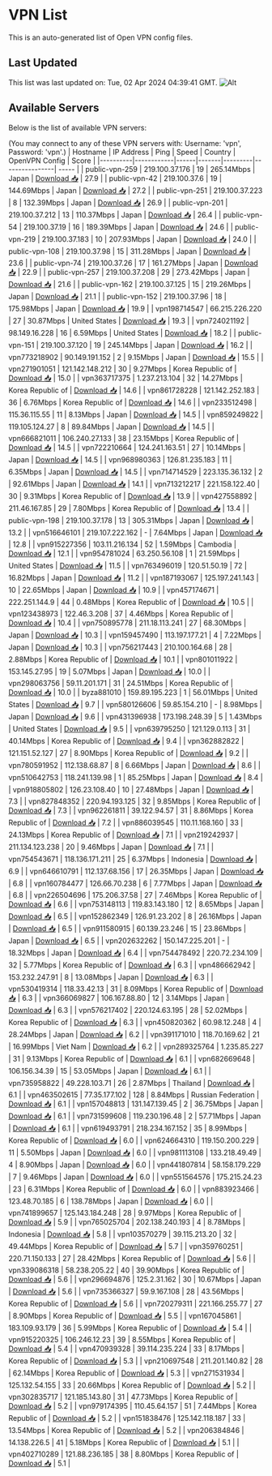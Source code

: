 # VPN List

This is an auto-generated list of Open VPN config files.

## Last Updated

This list was last updated on: Tue, 02 Apr 2024 04:39:41 GMT.
![Alt](https://repobeats.axiom.co/api/embed/186b98318ef1479477931607c1ad7d823f12451f.svg "Repobeats analytics image")

## Available Servers

Below is the list of available VPN servers:

(You may connect to any of these VPN servers with: Username: 'vpn', Password: 'vpn'.)
| Hostname | IP Address | Ping | Speed | Country | OpenVPN Config | Score |
|----------|------------|------|-------|---------|----------------| ----- |
| public-vpn-259 | 219.100.37.176 | 19 | 265.14Mbps | Japan | [Download 📥](./configs/server_0_JP.ovpn) | 27.9 |
| public-vpn-42 | 219.100.37.6 | 19 | 144.69Mbps | Japan | [Download 📥](./configs/server_1_JP.ovpn) | 27.2 |
| public-vpn-251 | 219.100.37.223 | 8 | 132.39Mbps | Japan | [Download 📥](./configs/server_2_JP.ovpn) | 26.9 |
| public-vpn-201 | 219.100.37.212 | 13 | 110.37Mbps | Japan | [Download 📥](./configs/server_3_JP.ovpn) | 26.4 |
| public-vpn-54 | 219.100.37.19 | 16 | 189.39Mbps | Japan | [Download 📥](./configs/server_4_JP.ovpn) | 24.6 |
| public-vpn-219 | 219.100.37.183 | 10 | 207.93Mbps | Japan | [Download 📥](./configs/server_5_JP.ovpn) | 24.0 |
| public-vpn-108 | 219.100.37.98 | 15 | 311.28Mbps | Japan | [Download 📥](./configs/server_6_JP.ovpn) | 23.6 |
| public-vpn-74 | 219.100.37.26 | 17 | 161.27Mbps | Japan | [Download 📥](./configs/server_7_JP.ovpn) | 22.9 |
| public-vpn-257 | 219.100.37.208 | 29 | 273.42Mbps | Japan | [Download 📥](./configs/server_8_JP.ovpn) | 21.6 |
| public-vpn-162 | 219.100.37.125 | 15 | 219.26Mbps | Japan | [Download 📥](./configs/server_9_JP.ovpn) | 21.1 |
| public-vpn-152 | 219.100.37.96 | 18 | 175.98Mbps | Japan | [Download 📥](./configs/server_10_JP.ovpn) | 19.9 |
| vpn198714547 | 66.215.226.220 | 27 | 30.87Mbps | United States | [Download 📥](./configs/server_11_US.ovpn) | 19.3 |
| vpn724021192 | 98.149.16.228 | 16 | 6.59Mbps | United States | [Download 📥](./configs/server_12_US.ovpn) | 18.2 |
| public-vpn-151 | 219.100.37.120 | 19 | 245.14Mbps | Japan | [Download 📥](./configs/server_13_JP.ovpn) | 16.2 |
| vpn773218902 | 90.149.191.152 | 2 | 9.15Mbps | Japan | [Download 📥](./configs/server_14_JP.ovpn) | 15.5 |
| vpn271901051 | 121.142.148.212 | 30 | 9.27Mbps | Korea Republic of | [Download 📥](./configs/server_15_KR.ovpn) | 15.0 |
| vpn363717375 | 1.237.213.104 | 32 | 14.27Mbps | Korea Republic of | [Download 📥](./configs/server_16_KR.ovpn) | 14.6 |
| vpn861728228 | 121.142.252.183 | 36 | 6.76Mbps | Korea Republic of | [Download 📥](./configs/server_17_KR.ovpn) | 14.6 |
| vpn233512498 | 115.36.115.55 | 11 | 8.13Mbps | Japan | [Download 📥](./configs/server_18_JP.ovpn) | 14.5 |
| vpn859249822 | 119.105.124.27 | 8 | 89.84Mbps | Japan | [Download 📥](./configs/server_19_JP.ovpn) | 14.5 |
| vpn666821011 | 106.240.27.133 | 38 | 23.15Mbps | Korea Republic of | [Download 📥](./configs/server_20_KR.ovpn) | 14.5 |
| vpn722210664 | 124.241.163.51 | 27 | 10.14Mbps | Japan | [Download 📥](./configs/server_21_JP.ovpn) | 14.5 |
| vpn968980363 | 126.81.235.183 | 11 | 6.35Mbps | Japan | [Download 📥](./configs/server_22_JP.ovpn) | 14.5 |
| vpn714714529 | 223.135.36.132 | 2 | 92.61Mbps | Japan | [Download 📥](./configs/server_23_JP.ovpn) | 14.1 |
| vpn713212217 | 221.158.122.40 | 30 | 9.31Mbps | Korea Republic of | [Download 📥](./configs/server_24_KR.ovpn) | 13.9 |
| vpn427558892 | 211.46.167.85 | 29 | 7.80Mbps | Korea Republic of | [Download 📥](./configs/server_25_KR.ovpn) | 13.4 |
| public-vpn-198 | 219.100.37.178 | 13 | 305.31Mbps | Japan | [Download 📥](./configs/server_26_JP.ovpn) | 13.2 |
| vpn516646101 | 219.107.222.162 | - | 7.64Mbps | Japan | [Download 📥](./configs/server_27_JP.ovpn) | 12.8 |
| vpn915227356 | 103.11.216.134 | 52 | 1.59Mbps | Cambodia | [Download 📥](./configs/server_28_KH.ovpn) | 12.1 |
| vpn954781024 | 63.250.56.108 | 1 | 21.59Mbps | United States | [Download 📥](./configs/server_29_US.ovpn) | 11.5 |
| vpn763496019 | 120.51.50.19 | 72 | 16.82Mbps | Japan | [Download 📥](./configs/server_30_JP.ovpn) | 11.2 |
| vpn187193067 | 125.197.241.143 | 10 | 22.65Mbps | Japan | [Download 📥](./configs/server_31_JP.ovpn) | 10.9 |
| vpn457174671 | 222.251.144.9 | 44 | 0.48Mbps | Korea Republic of | [Download 📥](./configs/server_32_KR.ovpn) | 10.5 |
| vpn123438973 | 122.46.3.208 | 37 | 4.46Mbps | Korea Republic of | [Download 📥](./configs/server_33_KR.ovpn) | 10.4 |
| vpn750895778 | 211.18.113.241 | 27 | 68.30Mbps | Japan | [Download 📥](./configs/server_34_JP.ovpn) | 10.3 |
| vpn159457490 | 113.197.177.21 | 4 | 7.22Mbps | Japan | [Download 📥](./configs/server_35_JP.ovpn) | 10.3 |
| vpn756217443 | 210.100.164.68 | 28 | 2.88Mbps | Korea Republic of | [Download 📥](./configs/server_36_KR.ovpn) | 10.1 |
| vpn801011922 | 153.145.27.95 | 19 | 5.07Mbps | Japan | [Download 📥](./configs/server_37_JP.ovpn) | 10.0 |
| vpn298063756 | 59.11.201.171 | 31 | 24.51Mbps | Korea Republic of | [Download 📥](./configs/server_38_KR.ovpn) | 10.0 |
| byza881010 | 159.89.195.223 | 1 | 56.01Mbps | United States | [Download 📥](./configs/server_39_US.ovpn) | 9.7 |
| vpn580126606 | 59.85.154.210 | - | 8.98Mbps | Japan | [Download 📥](./configs/server_40_JP.ovpn) | 9.6 |
| vpn431396938 | 173.198.248.39 | 5 | 1.43Mbps | United States | [Download 📥](./configs/server_41_US.ovpn) | 9.5 |
| vpn639795250 | 121.129.0.113 | 31 | 40.14Mbps | Korea Republic of | [Download 📥](./configs/server_42_KR.ovpn) | 9.4 |
| vpn362882822 | 121.151.52.127 | 27 | 8.90Mbps | Korea Republic of | [Download 📥](./configs/server_43_KR.ovpn) | 9.2 |
| vpn780591952 | 112.138.68.87 | 8 | 6.66Mbps | Japan | [Download 📥](./configs/server_44_JP.ovpn) | 8.6 |
| vpn510642753 | 118.241.139.98 | 1 | 85.25Mbps | Japan | [Download 📥](./configs/server_45_JP.ovpn) | 8.4 |
| vpn918805802 | 126.23.108.40 | 10 | 27.48Mbps | Japan | [Download 📥](./configs/server_46_JP.ovpn) | 7.3 |
| vpn827848352 | 220.94.193.125 | 32 | 9.85Mbps | Korea Republic of | [Download 📥](./configs/server_47_KR.ovpn) | 7.3 |
| vpn962261811 | 39.122.94.57 | 31 | 8.86Mbps | Korea Republic of | [Download 📥](./configs/server_48_KR.ovpn) | 7.2 |
| vpn886039545 | 110.11.168.160 | 33 | 24.13Mbps | Korea Republic of | [Download 📥](./configs/server_49_KR.ovpn) | 7.1 |
| vpn219242937 | 211.134.123.238 | 20 | 9.46Mbps | Japan | [Download 📥](./configs/server_50_JP.ovpn) | 7.1 |
| vpn754543671 | 118.136.171.211 | 25 | 6.37Mbps | Indonesia | [Download 📥](./configs/server_51_ID.ovpn) | 6.9 |
| vpn646610791 | 112.137.68.156 | 17 | 26.35Mbps | Japan | [Download 📥](./configs/server_52_JP.ovpn) | 6.8 |
| vpn160784477 | 126.66.70.238 | 6 | 7.77Mbps | Japan | [Download 📥](./configs/server_53_JP.ovpn) | 6.8 |
| vpn226504696 | 175.206.37.58 | 27 | 7.46Mbps | Korea Republic of | [Download 📥](./configs/server_54_KR.ovpn) | 6.6 |
| vpn753148113 | 119.83.143.180 | 12 | 8.65Mbps | Japan | [Download 📥](./configs/server_55_JP.ovpn) | 6.5 |
| vpn152862349 | 126.91.23.202 | 8 | 26.16Mbps | Japan | [Download 📥](./configs/server_56_JP.ovpn) | 6.5 |
| vpn911580915 | 60.139.23.246 | 15 | 23.86Mbps | Japan | [Download 📥](./configs/server_57_JP.ovpn) | 6.5 |
| vpn202632262 | 150.147.225.201 | - | 18.32Mbps | Japan | [Download 📥](./configs/server_58_JP.ovpn) | 6.4 |
| vpn754478492 | 220.72.234.109 | 32 | 5.77Mbps | Korea Republic of | [Download 📥](./configs/server_59_KR.ovpn) | 6.3 |
| vpn486662942 | 153.232.247.91 | 8 | 13.08Mbps | Japan | [Download 📥](./configs/server_60_JP.ovpn) | 6.3 |
| vpn530419314 | 118.33.42.13 | 31 | 8.09Mbps | Korea Republic of | [Download 📥](./configs/server_61_KR.ovpn) | 6.3 |
| vpn366069827 | 106.167.88.80 | 12 | 3.14Mbps | Japan | [Download 📥](./configs/server_62_JP.ovpn) | 6.3 |
| vpn576217402 | 220.124.63.195 | 28 | 52.02Mbps | Korea Republic of | [Download 📥](./configs/server_63_KR.ovpn) | 6.3 |
| vpn450820362 | 60.98.12.248 | 4 | 28.24Mbps | Japan | [Download 📥](./configs/server_64_JP.ovpn) | 6.2 |
| vpn391171010 | 118.70.169.62 | 21 | 16.99Mbps | Viet Nam | [Download 📥](./configs/server_65_VN.ovpn) | 6.2 |
| vpn289325764 | 1.235.85.227 | 31 | 9.13Mbps | Korea Republic of | [Download 📥](./configs/server_66_KR.ovpn) | 6.1 |
| vpn682669648 | 106.156.34.39 | 15 | 53.05Mbps | Japan | [Download 📥](./configs/server_67_JP.ovpn) | 6.1 |
| vpn735958822 | 49.228.103.71 | 26 | 2.87Mbps | Thailand | [Download 📥](./configs/server_68_TH.ovpn) | 6.1 |
| vpn463502615 | 77.35.177.102 | 128 | 8.84Mbps | Russian Federation | [Download 📥](./configs/server_69_RU.ovpn) | 6.1 |
| vpn157048813 | 131.147.139.45 | 2 | 36.75Mbps | Japan | [Download 📥](./configs/server_70_JP.ovpn) | 6.1 |
| vpn731599608 | 119.230.196.48 | 2 | 57.71Mbps | Japan | [Download 📥](./configs/server_71_JP.ovpn) | 6.1 |
| vpn619493791 | 218.234.167.152 | 35 | 8.99Mbps | Korea Republic of | [Download 📥](./configs/server_72_KR.ovpn) | 6.0 |
| vpn624664310 | 119.150.200.229 | 11 | 5.50Mbps | Japan | [Download 📥](./configs/server_73_JP.ovpn) | 6.0 |
| vpn981113108 | 133.218.49.49 | 4 | 8.90Mbps | Japan | [Download 📥](./configs/server_74_JP.ovpn) | 6.0 |
| vpn441807814 | 58.158.179.229 | 7 | 9.46Mbps | Japan | [Download 📥](./configs/server_75_JP.ovpn) | 6.0 |
| vpn551564576 | 175.215.24.23 | 23 | 6.31Mbps | Korea Republic of | [Download 📥](./configs/server_76_KR.ovpn) | 6.0 |
| vpn883923466 | 123.48.70.185 | 6 | 138.78Mbps | Japan | [Download 📥](./configs/server_77_JP.ovpn) | 6.0 |
| vpn741899657 | 125.143.184.248 | 28 | 9.97Mbps | Korea Republic of | [Download 📥](./configs/server_78_KR.ovpn) | 5.9 |
| vpn765025704 | 202.138.240.193 | 4 | 8.78Mbps | Indonesia | [Download 📥](./configs/server_79_ID.ovpn) | 5.8 |
| vpn103570279 | 39.115.213.20 | 32 | 49.44Mbps | Korea Republic of | [Download 📥](./configs/server_80_KR.ovpn) | 5.7 |
| vpn359760251 | 220.71.150.133 | 27 | 28.42Mbps | Korea Republic of | [Download 📥](./configs/server_81_KR.ovpn) | 5.6 |
| vpn339086318 | 58.238.205.22 | 40 | 39.90Mbps | Korea Republic of | [Download 📥](./configs/server_82_KR.ovpn) | 5.6 |
| vpn296694876 | 125.2.31.162 | 30 | 10.67Mbps | Japan | [Download 📥](./configs/server_83_JP.ovpn) | 5.6 |
| vpn735366327 | 59.9.167.108 | 28 | 43.56Mbps | Korea Republic of | [Download 📥](./configs/server_84_KR.ovpn) | 5.6 |
| vpn720279311 | 221.166.255.77 | 27 | 8.90Mbps | Korea Republic of | [Download 📥](./configs/server_85_KR.ovpn) | 5.5 |
| vpn167045861 | 183.109.93.179 | 36 | 5.99Mbps | Korea Republic of | [Download 📥](./configs/server_86_KR.ovpn) | 5.4 |
| vpn915220325 | 106.246.12.23 | 39 | 8.55Mbps | Korea Republic of | [Download 📥](./configs/server_87_KR.ovpn) | 5.4 |
| vpn470939328 | 39.114.235.224 | 33 | 8.17Mbps | Korea Republic of | [Download 📥](./configs/server_88_KR.ovpn) | 5.3 |
| vpn210697548 | 211.201.140.82 | 28 | 62.14Mbps | Korea Republic of | [Download 📥](./configs/server_89_KR.ovpn) | 5.3 |
| vpn271531934 | 125.132.54.155 | 33 | 20.66Mbps | Korea Republic of | [Download 📥](./configs/server_90_KR.ovpn) | 5.2 |
| vpn302835717 | 121.185.143.80 | 31 | 47.73Mbps | Korea Republic of | [Download 📥](./configs/server_91_KR.ovpn) | 5.2 |
| vpn979174395 | 110.45.64.157 | 51 | 7.44Mbps | Korea Republic of | [Download 📥](./configs/server_92_KR.ovpn) | 5.2 |
| vpn151838476 | 125.142.118.187 | 33 | 13.54Mbps | Korea Republic of | [Download 📥](./configs/server_93_KR.ovpn) | 5.2 |
| vpn206384846 | 14.138.226.5 | 41 | 5.18Mbps | Korea Republic of | [Download 📥](./configs/server_94_KR.ovpn) | 5.1 |
| vpn402710289 | 121.88.236.185 | 38 | 8.80Mbps | Korea Republic of | [Download 📥](./configs/server_95_KR.ovpn) | 5.1 |
